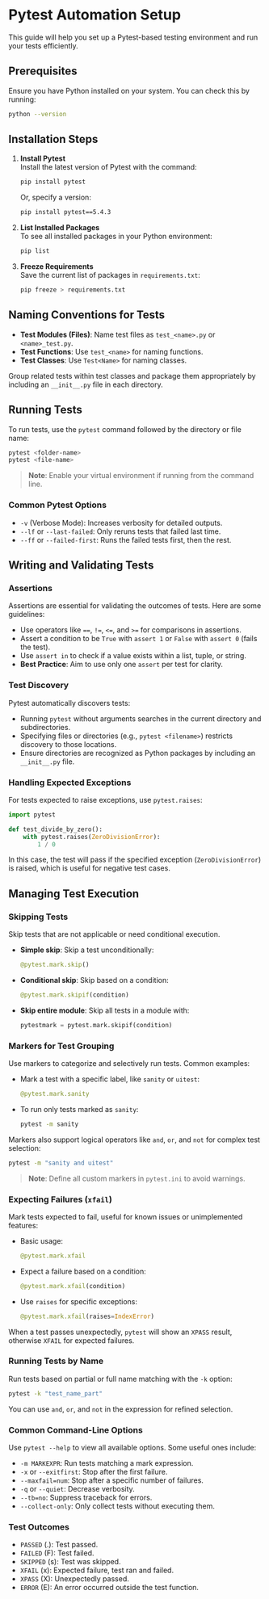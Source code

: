 # Pytest Automation Setup

This guide will help you set up a Pytest-based testing environment and run your tests efficiently.

## Prerequisites

Ensure you have Python installed on your system. You can check this by running:

```bash
python --version
```

## Installation Steps

1. **Install Pytest**  
   Install the latest version of Pytest with the command:
   ```bash
   pip install pytest
   ```
   Or, specify a version:
   ```bash
   pip install pytest==5.4.3
   ```

2. **List Installed Packages**  
   To see all installed packages in your Python environment:
   ```bash
   pip list
   ```

3. **Freeze Requirements**  
   Save the current list of packages in `requirements.txt`:
   ```bash
   pip freeze > requirements.txt
   ```

## Naming Conventions for Tests

- **Test Modules (Files)**: Name test files as `test_<name>.py` or `<name>_test.py`.
- **Test Functions**: Use `test_<name>` for naming functions.
- **Test Classes**: Use `Test<Name>` for naming classes.

Group related tests within test classes and package them appropriately by including an `__init__.py` file in each directory.

## Running Tests

To run tests, use the `pytest` command followed by the directory or file name:

```bash
pytest <folder-name>
pytest <file-name>
```

> **Note**: Enable your virtual environment if running from the command line.

### Common Pytest Options

- `-v` (Verbose Mode): Increases verbosity for detailed outputs.
- `--lf` or `--last-failed`: Only reruns tests that failed last time.
- `--ff` or `--failed-first`: Runs the failed tests first, then the rest.


## Writing and Validating Tests

### Assertions

Assertions are essential for validating the outcomes of tests. Here are some guidelines:

- Use operators like `==`, `!=`, `<=`, and `>=` for comparisons in assertions.
- Assert a condition to be `True` with `assert 1` or `False` with `assert 0` (fails the test).
- Use `assert in` to check if a value exists within a list, tuple, or string.
- **Best Practice**: Aim to use only one `assert` per test for clarity.

### Test Discovery

Pytest automatically discovers tests:

- Running `pytest` without arguments searches in the current directory and subdirectories.
- Specifying files or directories (e.g., `pytest <filename>`) restricts discovery to those locations.
- Ensure directories are recognized as Python packages by including an `__init__.py` file.

### Handling Expected Exceptions

For tests expected to raise exceptions, use `pytest.raises`:

```python
import pytest

def test_divide_by_zero():
    with pytest.raises(ZeroDivisionError):
        1 / 0
```

In this case, the test will pass if the specified exception (`ZeroDivisionError`) is raised, which is useful for negative test cases.


## Managing Test Execution

### Skipping Tests

Skip tests that are not applicable or need conditional execution.

- **Simple skip**: Skip a test unconditionally:
  ```python
  @pytest.mark.skip()
  ```
- **Conditional skip**: Skip based on a condition:
  ```python
  @pytest.mark.skipif(condition)
  ```
- **Skip entire module**: Skip all tests in a module with:
  ```python
  pytestmark = pytest.mark.skipif(condition)
  ```

### Markers for Test Grouping

Use markers to categorize and selectively run tests. Common examples:

- Mark a test with a specific label, like `sanity` or `uitest`:
  ```python
  @pytest.mark.sanity
  ```
- To run only tests marked as `sanity`:
  ```bash
  pytest -m sanity
  ```

Markers also support logical operators like `and`, `or`, and `not` for complex test selection:
```bash
pytest -m "sanity and uitest"
```

> **Note**: Define all custom markers in `pytest.ini` to avoid warnings.

### Expecting Failures (`xfail`)

Mark tests expected to fail, useful for known issues or unimplemented features:

- Basic usage:
  ```python
  @pytest.mark.xfail
  ```
- Expect a failure based on a condition:
  ```python
  @pytest.mark.xfail(condition)
  ```
- Use `raises` for specific exceptions:
  ```python
  @pytest.mark.xfail(raises=IndexError)
  ```

When a test passes unexpectedly, `pytest` will show an `XPASS` result, otherwise `XFAIL` for expected failures.

### Running Tests by Name

Run tests based on partial or full name matching with the `-k` option:
```bash
pytest -k "test_name_part"
```
You can use `and`, `or`, and `not` in the expression for refined selection.

### Common Command-Line Options

Use `pytest --help` to view all available options. Some useful ones include:

- `-m MARKEXPR`: Run tests matching a mark expression.
- `-x` or `--exitfirst`: Stop after the first failure.
- `--maxfail=num`: Stop after a specific number of failures.
- `-q` or `--quiet`: Decrease verbosity.
- `--tb=no`: Suppress traceback for errors.
- `--collect-only`: Only collect tests without executing them.

### Test Outcomes

- `PASSED` (.): Test passed.
- `FAILED` (F): Test failed.
- `SKIPPED` (s): Test was skipped.
- `XFAIL` (x): Expected failure, test ran and failed.
- `XPASS` (X): Unexpectedly passed.
- `ERROR` (E): An error occurred outside the test function.
